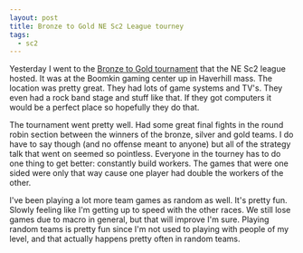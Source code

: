 ```yaml
---
layout: post
title: Bronze to Gold NE Sc2 League tourney
tags:
  - sc2
---
```

<p>Yesterday I went to the <a href="http://forum.nesc2league.com/index.php/topic,87.0.html">Bronze to Gold tournament</a>&nbsp;that the NE Sc2 league hosted. It was at the Boomkin gaming center up in Haverhill mass. The location was pretty great. They had lots of game systems and TV's. They even had a rock band stage and stuff like that. If they got computers it would be a perfect place so hopefully they do that.</p><p>The tournament went pretty well. Had some great final fights in the round robin section between the winners of the bronze, silver and gold teams. I do have to say though (and no offense meant to anyone) but all of the strategy talk that went on seemed so pointless. Everyone in the tourney has to do one thing to get better: constantly build workers. The games that were one sided were only that way cause one player had double the workers of the other.</p><p>I've been playing a lot more team games as random as well. It's pretty fun. Slowly feeling like I'm getting up to speed with the other races. We still lose games due to macro in general, but that will improve I'm sure. Playing random teams is pretty fun since I'm not used to playing with people of my level, and that actually happens pretty often in random teams.</p>
